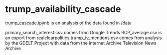 # trump_availability_cascade

trump_cascade.ipynb is an analysis of the data found in /data

primary_search_interest.csv comes from Google Trends
RCP_average.csv is an export from realclearpolitics
trump_tv_mentions.csv comes from analysis by the GDELT Project with data from the Internet Archive Television News Archive
